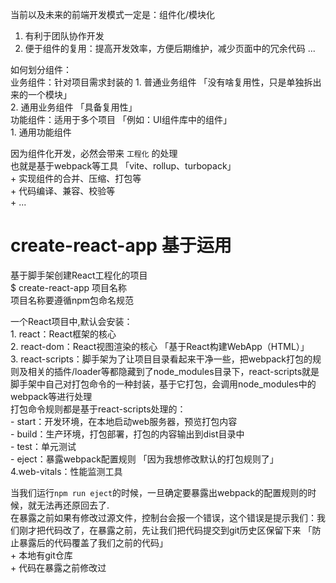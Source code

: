 当前以及未来的前端开发模式一定是：组件化/模块化
  1. 有利于团队协作开发
  2. 便于组件的复用：提高开发效率，方便后期维护，减少页面中的冗余代码
  ...

如何划分组件：  
  业务组件：针对项目需求封装的
    1. 普通业务组件 「没有啥复用性，只是单独拆出来的一个模块」  
    2. 通用业务组件 「具备复用性」  
  功能组件：适用于多个项目 「例如：UI组件库中的组件」  
    1. 通用功能组件  

因为组件化开发，必然会带来 `工程化` 的处理  
  也就是基于webpack等工具 「vite、rollup、turbopack」  
    + 实现组件的合并、压缩、打包等  
    + 代码编译、兼容、校验等  
    + ...  


# create-react-app 基于运用  
  基于脚手架创建React工程化的项目  
    $ create-react-app 项目名称  
      项目名称要遵循npm包命名规范  

  一个React项目中,默认会安装：  
    1. react：React框架的核心  
    2. react-dom：React视图渲染的核心 「基于React构建WebApp（HTML）」  
    3. react-scripts：脚手架为了让项目目录看起来干净一些，把webpack打包的规则及相关的插件/loader等都隐藏到了node_modules目录下，react-scripts就是脚手架中自己对打包命令的一种封装，基于它打包，会调用node_modules中的webpack等进行处理  
        打包命令规则都是基于react-scripts处理的：  
        - start：开发环境，在本地启动web服务器，预览打包内容  
        - build：生产环境，打包部署，打包的内容输出到dist目录中  
        - test：单元测试  
        - eject：暴露webpack配置规则 「因为我想修改默认的打包规则了」  
    4.web-vitals：性能监测工具  
    
  当我们运行`npm run eject`的时候，一旦确定要暴露出webpack的配置规则的时候，就无法再还原回去了.  
  在暴露之前如果有修改过源文件，控制台会报一个错误，这个错误是提示我们：我们刚才把代码改了，在暴露之前，先让我们把代码提交到git历史区保留下来 「防止暴露后的代码覆盖了我们之前的代码」  
    + 本地有git仓库  
    + 代码在暴露之前修改过